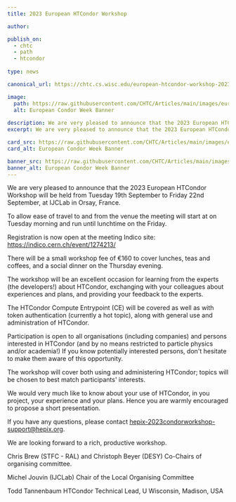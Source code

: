 ```yaml
---
title: 2023 European HTCondor Workshop

author: 

publish_on:
  - chtc
  - path
  - htcondor
  
type: news 

canonical_url: https://chtc.cs.wisc.edu/european-htcondor-workshop-2023

image: 
  path: https://raw.githubusercontent.com/CHTC/Articles/main/images/european-htcondor-week-2023.png
  alt: European Condor Week Banner
  
description: We are very pleased to announce that the 2023 European HTCondor Workshop will be held from Tuesday 19th September to Friday 22nd September, at IJCLab in Orsay, France.
excerpt: We are very pleased to announce that the 2023 European HTCondor Workshop will be held from Tuesday 19th September to Friday 22nd September, at IJCLab in Orsay, France.

card_src: https://raw.githubusercontent.com/CHTC/Articles/main/images/european-htcondor-week-2023.png
card_alt: European Condor Week Banner

banner_src: https://raw.githubusercontent.com/CHTC/Articles/main/images/images/european-htcondor-week-2023.png
banner_alt: European Condor Week Banner
---
```



We are very pleased to announce that the 2023 European HTCondor Workshop will be held from Tuesday 19th September to Friday 22nd September, at IJCLab in Orsay, France.

To allow ease of travel to and from the venue the meeting will start at on Tuesday morning and run until lunchtime on the Friday.

Registration is now open at the meeting Indico site: https://indico.cern.ch/event/1274213/

There will be a small workshop fee of €160 to cover lunches, teas and coffees, and a social dinner on the Thursday evening.

The workshop will be an excellent occasion for learning from the experts (the developers!) about HTCondor, exchanging with your colleagues about experiences and plans, and providing your feedback to the experts.

The HTCondor Compute Entrypoint (CE) will be covered as well as with token authentication (currently a hot topic), along with general use and administration of HTCondor.

Participation is open to all organisations (including companies) and persons interested in HTCondor (and by no means restricted to particle physics and/or academia!) If you know potentially interested persons, don't hesitate to make them aware of this opportunity.

The workshop will cover both using and administering HTCondor; topics will be chosen to best match participants' interests.

We would very much like to know about your use of HTCondor, in you project, your experience and your plans. Hence you are warmly encouraged to propose a short presentation.

If you have any questions, please contact hepix-2023condorworkshop-support@hepix.org.

We are looking forward to a rich, productive workshop.

Chris Brew (STFC - RAL) and Christoph Beyer (DESY)
Co-Chairs of organising committee.

Michel Jouvin (IJCLab)
Chair of the Local Organising Committee

Todd Tannenbaum
HTCondor Technical Lead, U Wisconsin, Madison, USA

